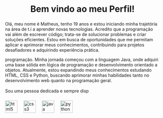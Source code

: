 <h1 align="center">Bem vindo ao meu Perfil!</h1>

###


###

<p align="left">Olá, meu nome é Matheus, tenho 19 anos e estou iniciando minha trajetória na área de t.i a aprender novas tecnologias. Acredito que a programação vai além de escrever código; trata-se de solucionar problemas e criar soluções eficientes. Estou em busca de oportunidades que me permitam aplicar e aprimorar meus conhecimentos, contribuindo para projetos desafiadores e adquirindo experiência prática.</p> programação. Minha jornada começou com a linguagem Java, onde adquiri uma base sólida em lógica de programação e desenvolvimento orientado a objetos. Atualmente, estou expandindo meus conhecimentos estudando HTML, CSS e Python, buscando aprimorar minhas habilidades tanto no desenvolvimento web quanto na programação geral.<br><br>Sou uma pessoa dedicada e sempre disp

###

<div align="left">
  <img src="https://cdn.jsdelivr.net/gh/devicons/devicon/icons/html5/html5-original.svg" height="40" alt="html5 logo"  />
  <img width="12" />
  <img src="https://cdn.jsdelivr.net/gh/devicons/devicon/icons/css3/css3-original.svg" height="40" alt="css3 logo"  />
  <img width="12" />
  <img src="https://cdn.jsdelivr.net/gh/devicons/devicon/icons/java/java-original.svg" height="40" alt="java logo"  />
  <img width="12" />
  <img src="https://cdn.jsdelivr.net/gh/devicons/devicon/icons/python/python-original.svg" height="40" alt="python logo"  />
</div>

###
